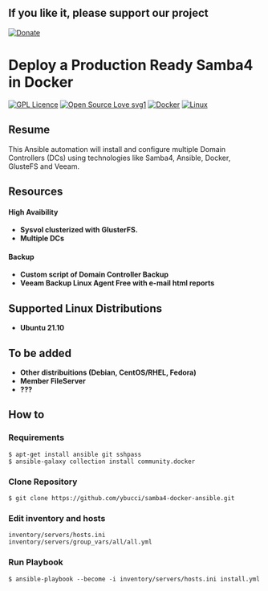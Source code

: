 ## If you like it, please support our project

[![Donate](https://img.shields.io/badge/Donate-PayPal-green.svg)](https://www.paypal.com/donate?business=EY4D8EFD6BLMJ&no_recurring=0&item_name=Projeto+Open+Source&currency_code=BRL)
<p></p>

# Deploy a Production Ready Samba4 in Docker

[![GPL Licence](https://badges.frapsoft.com/os/gpl/gpl.png?v=103)](https://opensource.org/licenses/GPL-3.0/) [![Open Source Love svg1](https://badges.frapsoft.com/os/v1/open-source.svg?v=103)](https://opensource.org/) [![Docker](https://badgen.net/badge/icon/docker?icon=docker&label)](https://docker.com/) [![Linux](https://svgshare.com/i/Zhy.svg)](https://ubuntu.com/) 

## Resume



This Ansible automation will install and configure multiple Domain Controllers (DCs) using technologies like Samba4, Ansible, Docker, GlusteFS and Veeam.

## Resources

#### High Avaibility
- **Sysvol clusterized with GlusterFS.**
- **Multiple DCs**

#### Backup

- **Custom script of Domain Controller Backup**
- **Veeam Backup Linux Agent Free with e-mail html reports**

## Supported Linux Distributions

- **Ubuntu 21.10**

## To be added
- **Other distribuitions (Debian, CentOS/RHEL, Fedora)**
- **Member FileServer**
- **???**

## How to

### Requirements

```
$ apt-get install ansible git sshpass
$ ansible-galaxy collection install community.docker
```
### Clone Repository




```
$ git clone https://github.com/ybucci/samba4-docker-ansible.git
```
### Edit inventory and hosts
```
inventory/servers/hosts.ini
inventory/servers/group_vars/all/all.yml
```

### Run Playbook
```
$ ansible-playbook --become -i inventory/servers/hosts.ini install.yml
```
